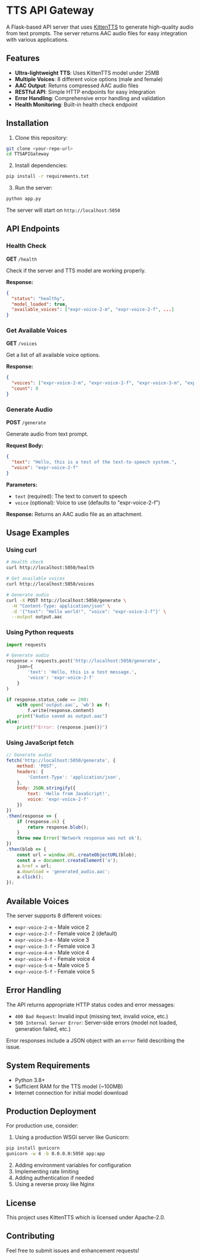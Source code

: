 # TTS API Gateway

A Flask-based API server that uses [KittenTTS](https://github.com/KittenML/KittenTTS) to generate high-quality audio from text prompts. The server returns AAC audio files for easy integration with various applications.

## Features

- **Ultra-lightweight TTS**: Uses KittenTTS model under 25MB
- **Multiple Voices**: 8 different voice options (male and female)
- **AAC Output**: Returns compressed AAC audio files
- **RESTful API**: Simple HTTP endpoints for easy integration
- **Error Handling**: Comprehensive error handling and validation
- **Health Monitoring**: Built-in health check endpoint

## Installation

1. Clone this repository:
```bash
git clone <your-repo-url>
cd TTSAPIGateway
```

2. Install dependencies:
```bash
pip install -r requirements.txt
```

3. Run the server:
```bash
python app.py
```

The server will start on `http://localhost:5050`

## API Endpoints

### Health Check
**GET** `/health`

Check if the server and TTS model are working properly.

**Response:**
```json
{
  "status": "healthy",
  "model_loaded": true,
  "available_voices": ["expr-voice-2-m", "expr-voice-2-f", ...]
}
```

### Get Available Voices
**GET** `/voices`

Get a list of all available voice options.

**Response:**
```json
{
  "voices": ["expr-voice-2-m", "expr-voice-2-f", "expr-voice-3-m", "expr-voice-3-f", "expr-voice-4-m", "expr-voice-4-f", "expr-voice-5-m", "expr-voice-5-f"],
  "count": 8
}
```

### Generate Audio
**POST** `/generate`

Generate audio from text prompt.

**Request Body:**
```json
{
  "text": "Hello, this is a test of the text-to-speech system.",
  "voice": "expr-voice-2-f"
}
```

**Parameters:**
- `text` (required): The text to convert to speech
- `voice` (optional): Voice to use (defaults to "expr-voice-2-f")

**Response:**
Returns an AAC audio file as an attachment.

## Usage Examples

### Using curl

```bash
# Health check
curl http://localhost:5050/health

# Get available voices
curl http://localhost:5050/voices

# Generate audio
curl -X POST http://localhost:5050/generate \
  -H "Content-Type: application/json" \
  -d '{"text": "Hello world!", "voice": "expr-voice-2-f"}' \
  --output output.aac
```

### Using Python requests

```python
import requests

# Generate audio
response = requests.post('http://localhost:5050/generate', 
    json={
        'text': 'Hello, this is a test message.',
        'voice': 'expr-voice-2-f'
    }
)

if response.status_code == 200:
    with open('output.aac', 'wb') as f:
        f.write(response.content)
    print("Audio saved as output.aac")
else:
    print(f"Error: {response.json()}")
```

### Using JavaScript fetch

```javascript
// Generate audio
fetch('http://localhost:5050/generate', {
    method: 'POST',
    headers: {
        'Content-Type': 'application/json',
    },
    body: JSON.stringify({
        text: 'Hello from JavaScript!',
        voice: 'expr-voice-2-f'
    })
})
.then(response => {
    if (response.ok) {
        return response.blob();
    }
    throw new Error('Network response was not ok');
})
.then(blob => {
    const url = window.URL.createObjectURL(blob);
    const a = document.createElement('a');
    a.href = url;
    a.download = 'generated_audio.aac';
    a.click();
});
```

## Available Voices

The server supports 8 different voices:

- `expr-voice-2-m` - Male voice 2
- `expr-voice-2-f` - Female voice 2 (default)
- `expr-voice-3-m` - Male voice 3
- `expr-voice-3-f` - Female voice 3
- `expr-voice-4-m` - Male voice 4
- `expr-voice-4-f` - Female voice 4
- `expr-voice-5-m` - Male voice 5
- `expr-voice-5-f` - Female voice 5

## Error Handling

The API returns appropriate HTTP status codes and error messages:

- `400 Bad Request`: Invalid input (missing text, invalid voice, etc.)
- `500 Internal Server Error`: Server-side errors (model not loaded, generation failed, etc.)

Error responses include a JSON object with an `error` field describing the issue.

## System Requirements

- Python 3.8+
- Sufficient RAM for the TTS model (~100MB)
- Internet connection for initial model download

## Production Deployment

For production use, consider:

1. Using a production WSGI server like Gunicorn:
```bash
pip install gunicorn
gunicorn -w 4 -b 0.0.0.0:5050 app:app
```

2. Adding environment variables for configuration
3. Implementing rate limiting
4. Adding authentication if needed
5. Using a reverse proxy like Nginx

## License

This project uses KittenTTS which is licensed under Apache-2.0.

## Contributing

Feel free to submit issues and enhancement requests!